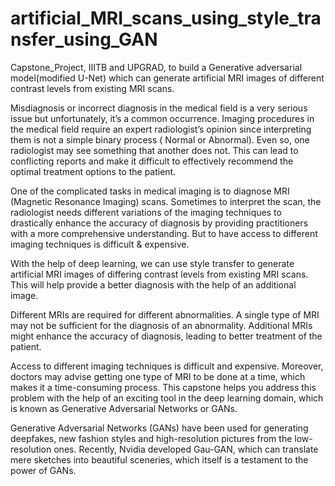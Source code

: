# artificial_MRI_scans_using_style_transfer_using_GAN
Capstone_Project, IIITB and UPGRAD, to build a Generative adversarial model(modified U-Net) which can generate artificial MRI images of different contrast levels from existing MRI scans.

Misdiagnosis or incorrect diagnosis in the medical field is a very serious issue but unfortunately, it’s a common occurrence. Imaging procedures in the medical field require an expert radiologist’s opinion since interpreting them is not a simple binary process ( Normal or Abnormal). Even so, one radiologist may see something that another does not. This can lead to conflicting reports and make it difficult to effectively recommend the optimal treatment options to the patient.
 
One of the complicated tasks in medical imaging is to diagnose MRI (Magnetic Resonance Imaging) scans. Sometimes to interpret the scan, the radiologist needs different variations of the imaging techniques to drastically enhance the accuracy of diagnosis by providing practitioners with a more comprehensive understanding. But to have access to different imaging techniques is difficult & expensive. 
 
With the help of deep learning, we can use style transfer to generate artificial MRI images of differing contrast levels from existing MRI scans. This will help provide a better diagnosis with the help of an additional image. 
 
Different MRIs are required for different abnormalities. A single type of MRI may not be sufficient for the diagnosis of an abnormality. Additional MRIs might enhance the accuracy of diagnosis, leading to better treatment of the patient.
 
Access to different imaging techniques is difficult and expensive. Moreover, doctors may advise getting one type of MRI to be done at a time, which makes it a time-consuming process. This capstone helps you address this problem with the help of an exciting tool in the deep learning domain, which is known as Generative Adversarial Networks or GANs.
 
Generative Adversarial Networks (GANs) have been used for generating deepfakes, new fashion styles and high-resolution pictures from the low-resolution ones. Recently, Nvidia developed Gau-GAN, which can translate mere sketches into beautiful sceneries, which itself is a testament to the power of GANs.
